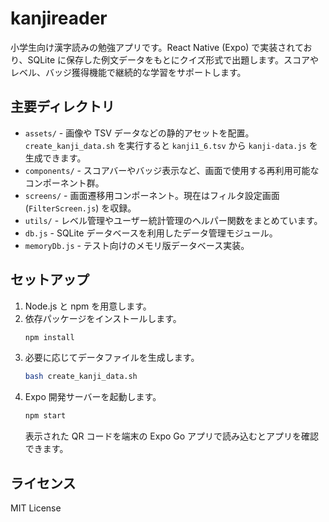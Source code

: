 # kanjireader

小学生向け漢字読みの勉強アプリです。React Native (Expo) で実装されており、SQLite に保存した例文データをもとにクイズ形式で出題します。スコアやレベル、バッジ獲得機能で継続的な学習をサポートします。

## 主要ディレクトリ
- `assets/` - 画像や TSV データなどの静的アセットを配置。`create_kanji_data.sh` を実行すると `kanji1_6.tsv` から `kanji-data.js` を生成できます。
- `components/` - スコアバーやバッジ表示など、画面で使用する再利用可能なコンポーネント群。
- `screens/` - 画面遷移用コンポーネント。現在はフィルタ設定画面 (`FilterScreen.js`) を収録。
- `utils/` - レベル管理やユーザー統計管理のヘルパー関数をまとめています。
- `db.js` - SQLite データベースを利用したデータ管理モジュール。
- `memoryDb.js` - テスト向けのメモリ版データベース実装。

## セットアップ
1. Node.js と npm を用意します。
2. 依存パッケージをインストールします。
   ```bash
   npm install
   ```
3. 必要に応じてデータファイルを生成します。
   ```bash
   bash create_kanji_data.sh
   ```
4. Expo 開発サーバーを起動します。
   ```bash
   npm start
   ```
   表示された QR コードを端末の Expo Go アプリで読み込むとアプリを確認できます。

## ライセンス
MIT License
